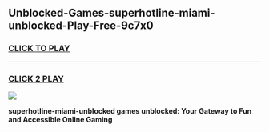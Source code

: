 
## Unblocked-Games-superhotline-miami-unblocked-Play-Free-9c7x0
<h3>
<a href="https://premium76.site?title=superhotline-miami-unblocked&ref=23A">CLICK TO PLAY</a></h3>
<hr>

<h3>
<a href="https://premium76.site?title=superhotline-miami-unblocked&ref=23A">CLICK 2 PLAY</a>
  
</h3>

<a href="https://premium76.site?title=superhotline-miami-unblocked&ref=23A"><img src="https://clearcache.store/games.png"></a>


**superhotline-miami-unblocked games unblocked: Your Gateway to Fun and Accessible Online Gaming**
